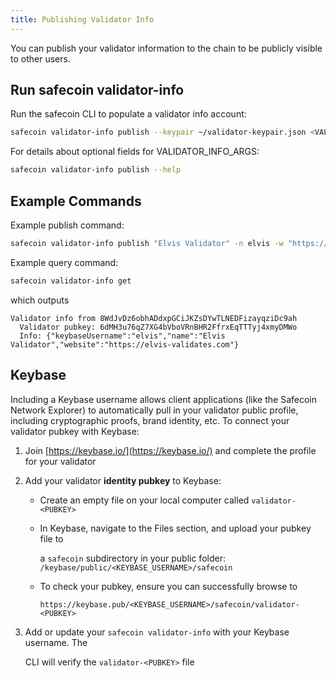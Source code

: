 ```yaml
---
title: Publishing Validator Info
---
```


You can publish your validator information to the chain to be publicly visible to other users.

## Run safecoin validator-info

Run the safecoin CLI to populate a validator info account:

```bash
safecoin validator-info publish --keypair ~/validator-keypair.json <VALIDATOR_INFO_ARGS> <VALIDATOR_NAME>
```

For details about optional fields for VALIDATOR_INFO_ARGS:

```bash
safecoin validator-info publish --help
```

## Example Commands

Example publish command:

```bash
safecoin validator-info publish "Elvis Validator" -n elvis -w "https://elvis-validates.com"
```

Example query command:

```bash
safecoin validator-info get
```

which outputs

```text
Validator info from 8WdJvDz6obhADdxpGCiJKZsDYwTLNEDFizayqziDc9ah
  Validator pubkey: 6dMH3u76qZ7XG4bVboVRnBHR2FfrxEqTTTyj4xmyDMWo
  Info: {"keybaseUsername":"elvis","name":"Elvis Validator","website":"https://elvis-validates.com"}
```

## Keybase

Including a Keybase username allows client applications \(like the Safecoin
Network Explorer\) to automatically pull in your validator public profile,
including cryptographic proofs, brand identity, etc. To connect your validator
pubkey with Keybase:

1. Join [https://keybase.io/](https://keybase.io/) and complete the profile for your validator
2. Add your validator **identity pubkey** to Keybase:

   - Create an empty file on your local computer called `validator-<PUBKEY>`
   - In Keybase, navigate to the Files section, and upload your pubkey file to

     a `safecoin` subdirectory in your public folder: `/keybase/public/<KEYBASE_USERNAME>/safecoin`

   - To check your pubkey, ensure you can successfully browse to

     `https://keybase.pub/<KEYBASE_USERNAME>/safecoin/validator-<PUBKEY>`

3. Add or update your `safecoin validator-info` with your Keybase username. The

   CLI will verify the `validator-<PUBKEY>` file

